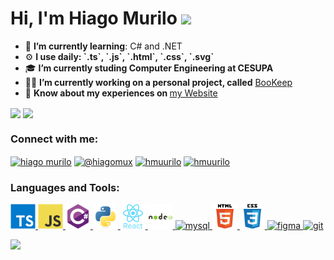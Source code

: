 <h1 align="left"><b>Hi, I'm Hiago Murilo </b><img src="https://media.giphy.com/media/hvRJCLFzcasrR4ia7z/giphy.gif" width="35"></h1>

<ul>
    <li>🌱 <b>I’m currently learning</b>: C# and .NET</li>
    <li>⚙️ <b>I use daily: `.ts`, `.js`, `.html`, `.css`, `.svg`</b></li>
    <li>🎓 <b>I’m currently studing Computer Engineering at CESUPA</b></li>
    <li>👨‍💻 <b>I’m currently working on a personal project, called</b> <a href="https://bookeep.io" target="blank">BooKeep</a></li>
    <li>📄 <b>Know about my experiences on </b> <a href="https://hiagomurilo.com" target="blank">my Website</a></li>
</ul>

<div>
    <img src="https://github-readme-stats.vercel.app/api/top-langs/?username=hiagomu&langs_count=12&layout=compact&theme=radical" align="center">
    <img src="https://github-readme-stats.vercel.app/api?username=hiagomu&show_icons=true&theme=radical" align="center">
</div>

<div>
    <h3 align="left">Connect with me:</h3>
    <p align="left">
        <a href="https://www.linkedin.com/in/hiago-murilo/" target="blank"><img align="center" src="https://raw.githubusercontent.com/rahuldkjain/github-profile-readme-generator/master/src/images/icons/Social/linked-in-alt.svg" alt="hiago murilo" height="30" width="40" /></a>
        <a href="https://twitter.com/hiagomux" target="blank"><img align="center" src="https://raw.githubusercontent.com/rahuldkjain/github-profile-readme-generator/master/src/images/icons/Social/twitter.svg" alt="@hiagomux" height="30" width="40" /></a>
        <a href="https://instagram.com/hmuurilo" target="blank"><img align="center" src="https://raw.githubusercontent.com/rahuldkjain/github-profile-readme-generator/master/src/images/icons/Social/instagram.svg" alt="hmuurilo" height="30" width="40" /></a>
        <a href="https://hiagomurilo.com" target="blank"><img align="center" src="https://hiagomurilo.com/assets/logo.0298e051.png" alt="hmuurilo" height="30" width="40"/></a>
    </p>
</div>

<div>
    <h3 align="left">Languages and Tools:</h3>
    <p>
      <a href="https://www.typescriptlang.org/" target="_blank"> <img src="https://raw.githubusercontent.com/devicons/devicon/master/icons/typescript/typescript-original.svg" alt="typescript" width="40" height="40"/> </a>
      <a href="https://developer.mozilla.org/en-US/docs/Web/JavaScript" target="_blank" rel="noreferrer"> <img src="https://raw.githubusercontent.com/devicons/devicon/master/icons/javascript/javascript-original.svg" alt="javascript" width="40" height="40"/>
      <a href="https://www.learncs.org/"><img src="https://raw.githubusercontent.com/devicons/devicon/master/icons/csharp/csharp-original.svg" alt="csharp" width="40" height="40"> </a>
      <a href="https://www.python.org/"><img src="https://raw.githubusercontent.com/devicons/devicon/master/icons/python/python-original.svg" alt="python" height="40" width="40"> </a>
      <a href="https://reactjs.org/" target="_blank"> <img src="https://raw.githubusercontent.com/devicons/devicon/master/icons/react/react-original-wordmark.svg" alt="react" width="40" height="40"/> </a>
      <a href="https://nodejs.org" target="_blank" rel="noreferrer"> <img src="https://raw.githubusercontent.com/devicons/devicon/master/icons/nodejs/nodejs-original-wordmark.svg" alt="nodejs" width="40" height="40"/> </a>
      <a href="https://www.postgresql.org/" target="_blank"> <img src="https://www.postgresql.org/media/img/about/press/elephant.png" alt="mysql" width="40" height="40"/> </a>
      <a href="https://www.w3.org/html/" target="_blank" rel="noreferrer"> <img src="https://raw.githubusercontent.com/devicons/devicon/master/icons/html5/html5-original-wordmark.svg" alt="html5" width="40" height="40"/> </a>
      <a href="https://www.w3schools.com/css/" target="_blank" rel="noreferrer"> <img src="https://raw.githubusercontent.com/devicons/devicon/master/icons/css3/css3-original-wordmark.svg" alt="css3" width="40" height="40"/> </a>
      <a href="https://www.figma.com/" target="_blank" rel="noreferrer"> <img src="https://www.vectorlogo.zone/logos/figma/figma-icon.svg" alt="figma" width="40" height="40"/> </a>
      <a href="https://git-scm.com/" target="_blank" rel="noreferrer"> <img src="https://www.vectorlogo.zone/logos/git-scm/git-scm-icon.svg" alt="git" width="40" height="40"/> </a>
    </p>
</div>
    
![](https://komarev.com/ghpvc/?username=hiagomu&color=blue)
